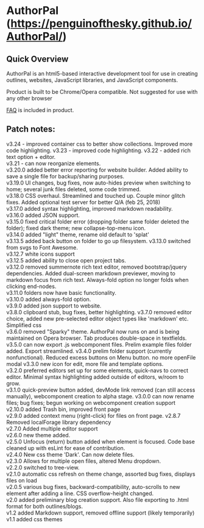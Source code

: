 # AuthorPal (https://penguinofthesky.github.io/AuthorPal/)
## Quick Overview
AuthorPal is an html5-based interactive development tool for use in creating outlines, websites, JavaScript libraries, and JavaScript components.

Product is built to be Chrome/Opera compatible. Not suggested for use with any other browser

[FAQ](help/FAQ.html) is included in product.

## Patch notes:
v3.24 - improved container css to better show collections. Improved more code highlighting.
v3.23 - improved code highlighting.
v3.22 - added rich text option + editor.  
v3.21 - can now reorganize elements.  
v3.20.0 added better error reporting for website builder. Added ability to save a single file for backup/sharing purposes.  
v3.19.0 UI changes, bug fixes, now auto-hides preview when switching to home; several junk files deleted, some code trimmed.  
v3.18.0 CSS overhaul. Streamlined and touched up. Couple minor glitch fixes. Added optional test server for better Q/A (feb 25, 2018)  
v3.17.0 added syntax highlighting, improved markdown readability.  
v3.16.0 added JSON support.  
v3.15.0 fixed critical folder error (dropping folder same folder deleted the folder); fixed dark theme; new collapse-top-menu icon.  
v3.14.0 added "light" theme, rename old default to 'splat'  
v3.13.5 added back button on folder to go up filesystem.
v3.13.0 switched from svgs to Font Awesome.  
v3.12.7 white icons support  
v3.12.5 added ability to close open project tabs.  
v3.12.0 removed summernote rich text editor, removed bootstrap/jquery dependencies. Added dual-screen markdown previewer, moving to markdown focus from rich text. Always-fold option no longer folds when clicking end-nodes.  
v3.11.0 folders now have basic functionality.  
v3.10.0 added always-fold option.  
v3.9.0 added json support to website.  
v3.8.0 clipboard stub, bug fixes, better highlighting.
v3.7.0 removed editor choice, added new pre-selected editor object types like 'markdown' etc. Simplified css  
v3.6.0 removed "Sparky" theme.  AuthorPal now runs on and is being maintained on Opera browser.  Tab produces double-space in textfields.
v3.5.0 can now export .js webcomponent files. Prelim example files folder added. Export streamlined.
v3.4.0 prelim folder support (currently nonfunctional). Reduced excess buttons on Menu button. no more openFile modal
v3.3.0 new icon for edit, more file and template options.  
v3.2.0 preferred editors set up for some elements, quick-navs to correct editor.  Minimal syntax highlighting added outside of editors, w/room to grow.  
v3.1.0 quick-preview button added, devMode link removed (can still access manually), webcomponent creation to alpha stage.
v3.0.0 can now rename files; bug fixes; begun working on webcomponent creation support  
v2.10.0 added Trash bin, improved front page  
v2.9.0 added context menu (right-click) for files on front page.
v2.8.7 Removed localForage library dependency  
v2.7.0 Added multiple editor support  
v2.6.0 new theme added.  
v2.5.0 Unfocus (return) button added when element is focused. Code base cleaned up with esLint for ease of contribution.  
v2.4.0 New css theme 'Dark'. Can now delete files.  
v2.3.0 Allows for multiple open files, altered Menu dropdown.  
v2.2.0 switched to tree-view.  
v2.1.0 automatic css refresh on theme change, assorted bug fixes, displays files on load  
v2.0.5 various bug fixes, backward-compatibility, auto-scrolls to new element after adding a line. CSS overflow-height changed.  
v2.0 added preliminary blog creation support. Also file exporting to .html format for both outlines/blogs.  
v1.2 added Markdown support, removed offline support (likely temporarily)  
v1.1 added css themes
